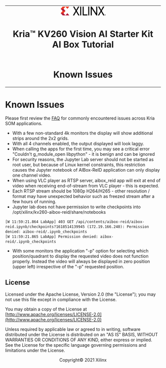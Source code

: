 <table class="sphinxhide">
 <tr>
   <td align="center"><img src="../../media/xilinx-logo.png" width="30%"/><h1>Kria&trade; KV260 Vision AI Starter Kit <br>AI Box Tutorial</h1>
   </td>
 </tr>
 <tr>
 <td align="center"><h1>Known Issues</h1>

 </td>
 </tr>
</table>

# Known Issues

Please first review the [FAQ](https://xilinx.github.io/kria-apps-docs/faq/build/html/docs/faq.html) for commonly encountered issues across Kria SOM applications.

* With a few non-standard 4k monitors the display will show additional strips around the 2x2 grids.
* With all 4 channels enabled, the output displayed will look laggy.
* When calling the apps for the first time, you may see a critical error "Couldn't g_module_open libpython" - it is benign and can be ignored
* <a name="notebook-one-channel"></a>For security reasons, the Jupyter Lab server should not be started as root user, but because of Linux kernel constraints, this restriction causes the Jupyter notebook of AIBox-ReID application can only display one channel video.
* When using VLC player as RTSP server, aibox_reid app will exit at end of video when receiving end-of-stream from VLC player - this is expected.
* Each RTSP stream should be 1080p H264/H265 - other resolution / format may have unexpected behavior such as freezed stream after a few hours of running.
* Jupyter lab does not have permission to write checkpoints into /opt/xilinx/kv260-aibox-reid/share/notebooks

``` text
[W 11:59:21.864 LabApp] 403 GET /api/contents/aibox-reid/aibox-reid.ipynb/checkpoints?1618514139945 (172.19.166.240): Permission denied: aibox-reid/.ipynb_checkpoints
[W 11:59:21.865 LabApp] Permission denied: aibox-reid/.ipynb_checkpoints
```

* With some monitors the application "-p" option for selecting which position/quadrant to display the requested video does not function properly. Instead the video will always be displayed in zero position (upper left) irrespective of the "-p" requested position.


## License

Licensed under the Apache License, Version 2.0 (the "License"); you may not use this file except in compliance with the License.

You may obtain a copy of the License at
[http://www.apache.org/licenses/LICENSE-2.0](http://www.apache.org/licenses/LICENSE-2.0)

Unless required by applicable law or agreed to in writing, software distributed under the License is distributed on an "AS IS" BASIS, WITHOUT WARRANTIES OR CONDITIONS OF ANY KIND, either express or implied. See the License for the specific language governing permissions and limitations under the License.

<p align="center">Copyright&copy; 2021 Xilinx</p>
